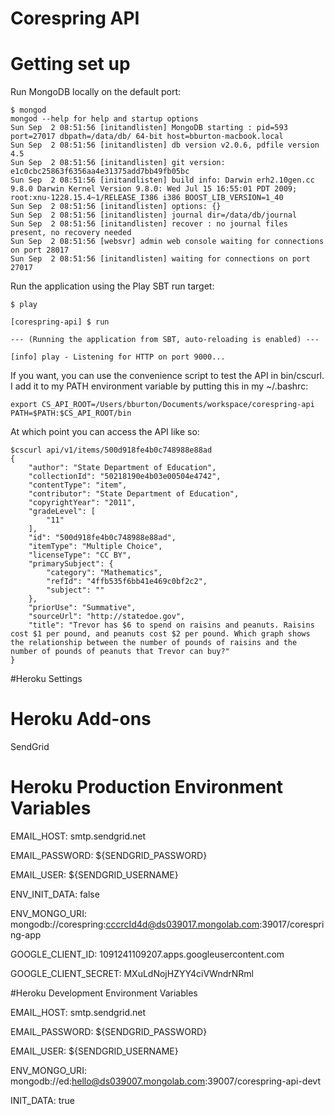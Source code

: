 Corespring API
==============

# Getting set up


Run MongoDB locally on the default port:

    $ mongod
    mongod --help for help and startup options
    Sun Sep  2 08:51:56 [initandlisten] MongoDB starting : pid=593 port=27017 dbpath=/data/db/ 64-bit host=bburton-macbook.local
    Sun Sep  2 08:51:56 [initandlisten] db version v2.0.6, pdfile version 4.5
    Sun Sep  2 08:51:56 [initandlisten] git version: e1c0cbc25863f6356aa4e31375add7bb49fb05bc
    Sun Sep  2 08:51:56 [initandlisten] build info: Darwin erh2.10gen.cc 9.8.0 Darwin Kernel Version 9.8.0: Wed Jul 15 16:55:01 PDT 2009; root:xnu-1228.15.4~1/RELEASE_I386 i386 BOOST_LIB_VERSION=1_40
    Sun Sep  2 08:51:56 [initandlisten] options: {}
    Sun Sep  2 08:51:56 [initandlisten] journal dir=/data/db/journal
    Sun Sep  2 08:51:56 [initandlisten] recover : no journal files present, no recovery needed
    Sun Sep  2 08:51:56 [websvr] admin web console waiting for connections on port 28017
    Sun Sep  2 08:51:56 [initandlisten] waiting for connections on port 27017


Run the application using the Play SBT run target:

    $ play
    
    [corespring-api] $ run
    
    --- (Running the application from SBT, auto-reloading is enabled) ---
    
    [info] play - Listening for HTTP on port 9000...

If you want, you can use the convenience script to test the API in bin/cscurl. I add it to my PATH environment variable by putting this in my ~/.bashrc:

    export CS_API_ROOT=/Users/bburton/Documents/workspace/corespring-api
    PATH=$PATH:$CS_API_ROOT/bin
		
At which point you can access the API like so:

    $cscurl api/v1/items/500d918fe4b0c748988e88ad
    {
        "author": "State Department of Education",
        "collectionId": "50218190e4b03e00504e4742",
        "contentType": "item",
        "contributor": "State Department of Education",
        "copyrightYear": "2011",
        "gradeLevel": [
            "11"
        ],
        "id": "500d918fe4b0c748988e88ad",
        "itemType": "Multiple Choice",
        "licenseType": "CC BY",
        "primarySubject": {
            "category": "Mathematics",
            "refId": "4ffb535f6bb41e469c0bf2c2",
            "subject": ""
        },
        "priorUse": "Summative",
        "sourceUrl": "http://statedoe.gov",
        "title": "Trevor has $6 to spend on raisins and peanuts. Raisins cost $1 per pound, and peanuts cost $2 per pound. Which graph shows the relationship between the number of pounds of raisins and the number of pounds of peanuts that Trevor can buy?"
    }
    
#Heroku Settings
    
# Heroku Add-ons

SendGrid

# Heroku Production Environment Variables

EMAIL_HOST:                 smtp.sendgrid.net

EMAIL_PASSWORD:             ${SENDGRID_PASSWORD}

EMAIL_USER:                 ${SENDGRID_USERNAME}

ENV_INIT_DATA:              false

ENV_MONGO_URI:              mongodb://corespring:cccrcId4d@ds039017.mongolab.com:39017/corespring-app

GOOGLE_CLIENT_ID:           1091241109207.apps.googleusercontent.com

GOOGLE_CLIENT_SECRET:       MXuLdNojHZYY4ciVWndrNRml


#Heroku Development Environment Variables

EMAIL_HOST:                   smtp.sendgrid.net

EMAIL_PASSWORD:               ${SENDGRID_PASSWORD}

EMAIL_USER:                   ${SENDGRID_USERNAME}

ENV_MONGO_URI:                mongodb://ed:hello@ds039007.mongolab.com:39007/corespring-api-devt

INIT_DATA:                    true


